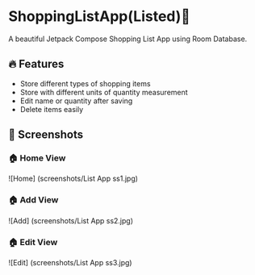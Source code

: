 # ShoppingListApp(Listed)🎵

A beautiful Jetpack Compose Shopping List App using Room Database.

## 🔥 Features
- Store different types of shopping items
- Store with different units of quantity measurement
- Edit name or quantity after saving
- Delete items easily

## 📸 Screenshots

### 🏠 Home View
![Home] (screenshots/List App ss1.jpg)

### 🏠 Add View
![Add] (screenshots/List App ss2.jpg)

### 🏠 Edit View
![Edit] (screenshots/List App ss3.jpg)
